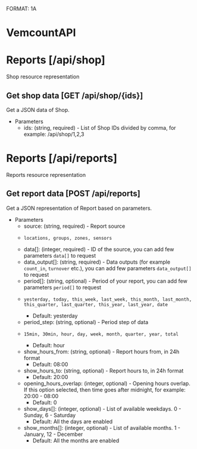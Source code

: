 FORMAT: 1A

# VemcountAPI

# Reports [/api/shop]
Shop resource representation

## Get shop data [GET /api/shop/{ids}]
Get a JSON data of Shop.

+ Parameters
    + ids: (string, required) - List of Shop IDs divided by comma, for example: /api/shop/1,2,3

# Reports [/api/reports]
Reports resource representation

## Get report data [POST /api/reports]
Get a JSON representation of Report based on parameters.

+ Parameters
    + source: (string, required) - Report source<br/>
     *     locations, groups, zones, sensors
    + data[]: (integer, required) - ID of the source, you can add few parameters `data[]` to request
    + data_output[]: (string, required) - Data outputs (for example `count_in`, `turnover` etc.), you can add few parameters `data_output[]` to request
    + period[]: (string, optional) - Period of your report, you can add few parameters `period[]` to request<br/>
     *     yesterday, today, this_week, last_week, this_month, last_month, this_quarter, last_quarter, this_year, last_year, date 
        + Default: yesterday
    + period_step: (string, optional) - Period step of data<br/>
     *     15min, 30min, hour, day, week, month, quarter, year, total
        + Default: hour
    + show_hours_from: (string, optional) - Report hours from, in 24h format
        + Default: 08:00
    + show_hours_to: (string, optional) - Report hours to, in 24h format
        + Default: 20:00
    + opening_hours_overlap: (integer, optional) - Opening hours overlap. If this option selected, then time goes after midnight, for example: 20:00 - 08:00
        + Default: 0
    + show_days[]: (integer, optional) - List of available weekdays. 0 - Sunday, 6 - Saturday
        + Default: All the days are enabled
    + show_months[]: (integer, optional) - List of available months. 1 - January, 12 - December
        + Default: All the months are enabled
